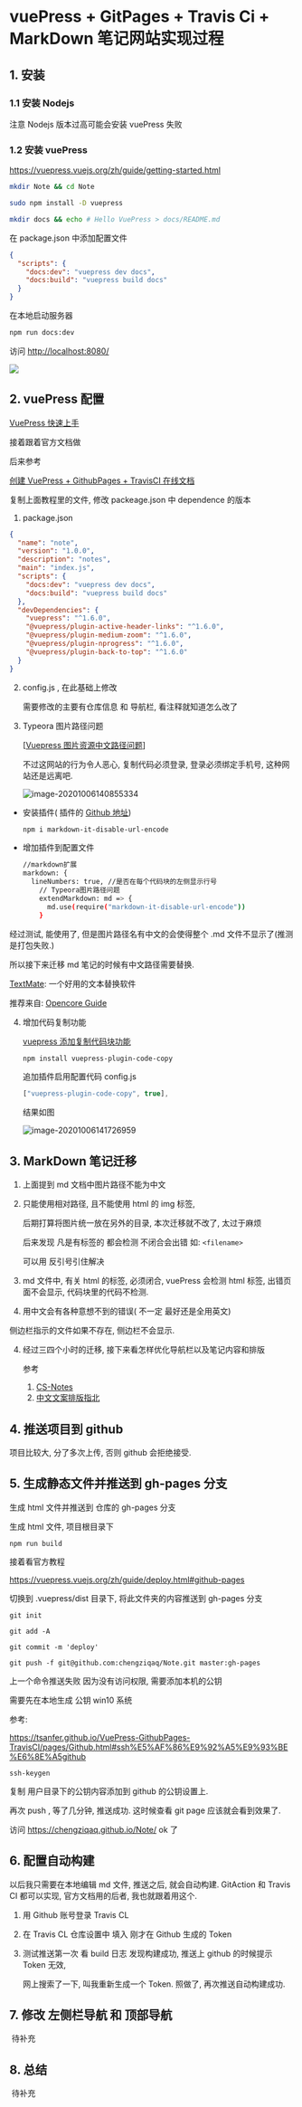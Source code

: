 # vuePress + GitPages + Travis Ci + MarkDown 笔记网站实现过程

## 1. 安装

### 1.1 安装 Nodejs

注意 Nodejs 版本过高可能会安装 vuePress 失败

### 1.2 安装 vuePress

https://vuepress.vuejs.org/zh/guide/getting-started.html

```sh
mkdir Note && cd Note
```

```sh
sudo npm install -D vuepress
```

```sh
mkdir docs && echo # Hello VuePress > docs/README.md
```

在 package.json 中添加配置文件

```json
{
  "scripts": {
    "docs:dev": "vuepress dev docs",
    "docs:build": "vuepress build docs"
  }
}
```

在本地启动服务器

```sh
npm run docs:dev
```

访问 [http://localhost:8080/](http://localhost:8080/)

![](img/vuePress/image-20201006123638153.png)

## 2. vuePress 配置

[VuePress 快速上手](https://vuepress.vuejs.org/zh/guide/getting-started.html)

接着跟着官方文档做

后来参考

[创建 VuePress + GithubPages + TravisCI 在线文档](https://tsanfer.github.io/VuePress-GithubPages-TravisCI/pages/VuePress.html#vuepress-%E7%9B%AE%E5%BD%95%E7%BB%93%E6%9E%84)

复制上面教程里的文件, 修改 packeage.json 中 dependence 的版本

1. package.json

```json
{
  "name": "note",
  "version": "1.0.0",
  "description": "notes",
  "main": "index.js",
  "scripts": {
    "docs:dev": "vuepress dev docs",
    "docs:build": "vuepress build docs"
  },
  "devDependencies": {
    "vuepress": "^1.6.0",
    "@vuepress/plugin-active-header-links": "^1.6.0",
    "@vuepress/plugin-medium-zoom": "^1.6.0",
    "@vuepress/plugin-nprogress": "^1.6.0",
    "@vuepress/plugin-back-to-top": "^1.6.0"
  }
}
```

2. config.js , 在此基础上修改

   需要修改的主要有仓库信息 和 导航栏, 看注释就知道怎么改了

3. Typeora 图片路径问题

   [[Vuepress 图片资源中文路径问题](https://segmentfault.com/a/1190000022275001)]

   不过这网站的行为令人恶心, 复制代码必须登录, 登录必须绑定手机号, 这种网站还是远离吧.

   ![image-20201006140855334](./img/vuePress/image-20201006140855334.png)

- 安装插件( 插件的 [Github 地址](https://github.com/nanyuantingfeng/markdown-it-disable-url-encode/blob/1e7c1bb261f5bf6c8db88a0db90b36d45e2850dd/index.js#L30))

  ```sh
  npm i markdown-it-disable-url-encode
  ```

- 增加插件到配置文件

  ```sh
  //markdown扩展
  markdown: {
    lineNumbers: true, //是否在每个代码块的左侧显示行号
      // Typeora图片路径问题
      extendMarkdown: md => {
        md.use(require("markdown-it-disable-url-encode"))
      }
  ```

经过测试, 能使用了, 但是图片路径名有中文的会使得整个 .md 文件不显示了(推测是打包失败.)

所以接下来迁移 md 笔记的时候有中文路径需要替换.

[TextMate](https://macromates.com/): 一个好用的文本替换软件

推荐来自: [Opencore Guide](https://dortania.github.io/OpenCore-Install-Guide/CONTRIBUTING.html#tips)

4. 增加代码复制功能

   [vuepress 添加复制代码块功能](https://blog.csdn.net/qq_39367226/article/details/107449893)

   ```sh
   npm install vuepress-plugin-code-copy
   ```

   追加插件启用配置代码 config.js

   ```javascript
   ["vuepress-plugin-code-copy", true],
   ```

   结果如图

   ![image-20201006141726959](./img/vuePress/image-20201006141726959.png)

## 3. MarkDown 笔记迁移

1. 上面提到 md 文档中图片路径不能为中文

2. 只能使用相对路径, 且不能使用 html 的 img 标签,

   后期打算将图片统一放在另外的目录, 本次迁移就不改了, 太过于麻烦

   后来发现 凡是有标签的 都会检测 不闭合会出错 如: `<filename>`

   可以用 反引号引住解决

3. md 文件中, 有关 html 的标签, 必须闭合, vuePress 会检测 html 标签, 出错页面不会显示, 代码块里的代码不检测.

4. 用中文会有各种意想不到的错误( 不一定 最好还是全用英文)

侧边栏指示的文件如果不存在, 侧边栏不会显示.

4. 经过三四个小时的迁移, 接下来看怎样优化导航栏以及笔记内容和排版

   参考

   1. [CS-Notes](https://cyc2018.github.io/CS-Notes/#/README)
   2. [中文文案排版指北](https://github.com/sparanoid/chinese-copywriting-guidelines/blob/master/README.zh-CN.md)

## 4. 推送项目到 github

项目比较大, 分了多次上传, 否则 github 会拒绝接受.

## 5. 生成静态文件并推送到 gh-pages 分支

生成 html 文件并推送到 仓库的 gh-pages 分支

生成 html 文件, 项目根目录下

```shell
npm run build
```

接着看官方教程

https://vuepress.vuejs.org/zh/guide/deploy.html#github-pages

切换到 .vuepress/dist 目录下, 将此文件夹的内容推送到 gh-pages 分支

```shell
git init
```

```shell
git add -A
```

```shell
git commit -m 'deploy'
```

```shell
git push -f git@github.com:chengziqaq/Note.git master:gh-pages
```

上一个命令推送失败 因为没有访问权限, 需要添加本机的公钥

需要先在本地生成 公钥 win10 系统

参考:

https://tsanfer.github.io/VuePress-GithubPages-TravisCI/pages/Github.html#ssh%E5%AF%86%E9%92%A5%E9%93%BE%E6%8E%A5github

```shell
ssh-keygen
```

复制 用户目录下的公钥内容添加到 github 的公钥设置上.

再次 push , 等了几分钟, 推送成功. 这时候查看 git page 应该就会看到效果了.

访问 https://chengziqaq.github.io/Note/ ok 了

## 6. 配置自动构建

以后我只需要在本地编辑 md 文件, 推送之后, 就会自动构建. GitAction 和 Travis CI 都可以实现, 官方文档用的后者, 我也就跟着用这个.

1. 用 Github 账号登录 Travis CL

2. 在 Travis CL 仓库设置中 填入 刚才在 Github 生成的 Token

3. 测试推送第一次 看 build 日志 发现构建成功, 推送上 github 的时候提示 Token 无效,

   网上搜索了一下, 叫我重新生成一个 Token. 照做了, 再次推送自动构建成功.

## 7. 修改 左侧栏导航 和 顶部导航

​ 待补充

## 8. 总结

​ 待补充

